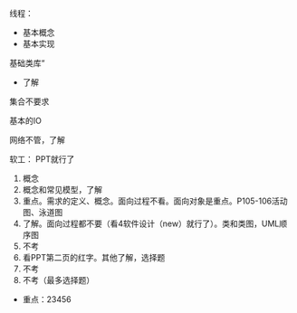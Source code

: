<!-- TODO -->
线程：
- 基本概念
- 基本实现

基础类库“
- 了解

集合不要求

基本的IO

网络不管，了解




软工：
PPT就行了

1. 概念
2. 概念和常见模型，了解
3. 重点。需求的定义、概念。面向过程不看。面向对象是重点。P105-106活动图、泳道图
4. 了解。面向过程都不要（看4软件设计（new）就行了）。类和类图，UML顺序图
5. 不考
6. 看PPT第二页的红字。其他了解，选择题
7. 不考
8. 不考（最多选择题）

- 重点：23456